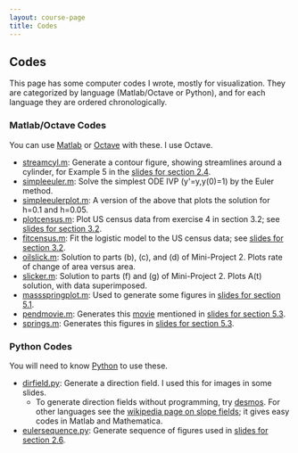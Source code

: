 ```yaml
---
layout: course-page
title: Codes
---
```


## Codes

This page has some computer codes I wrote, mostly for visualization.  They are categorized by language (Matlab/Octave or Python), and for each language they are ordered chronologically.

### Matlab/Octave Codes

You can use [Matlab](https://www.mathworks.com/products/matlab.html) or [Octave](https://www.gnu.org/software/octave/) with these.  I use Octave.

* [streamcyl.m](assets/codes/streamcyl.m): Generate a contour figure, showing streamlines around a cylinder, for Example 5 in the [slides for section 2.4](assets/slides/2-4.pdf).
* [simpleeuler.m](assets/codes/simpleeuler.m): Solve the simplest ODE IVP (y'=y,y(0)=1) by the Euler method.
* [simpleeulerplot.m](assets/codes/simpleeulerplot.m): A version of the above that plots the solution for h=0.1 and h=0.05.
* [plotcensus.m](assets/codes/plotcensus.m): Plot US census data from exercise 4 in section 3.2; see [slides for section 3.2](assets/slides/3-2.pdf).
* [fitcensus.m](assets/codes/fitcensus.m): Fit the logistic model to the US census data; see [slides for section 3.2](assets/slides/3-2.pdf).
* [oilslick.m](assets/codes/oilslick.m): Solution to parts (b), (c), and (d) of Mini-Project 2.  Plots rate of change of area versus area.
* [slicker.m](assets/codes/slicker.m): Solution to parts (f) and (g) of Mini-Project 2.  Plots A(t) solution, with data superimposed.
* [massspringplot.m](assets/codes/massspringplot.m): Used to generate some figures in [slides for section 5.1](assets/slides/5-1.pdf).
* [pendmovie.m](assets/codes/pendmovie.m): Generates this [movie](assets/codes/pendmovie.gif) mentioned in [slides for section 5.3](assets/slides/5-3.pdf).
* [springs.m](assets/codes/springs.m): Generates this figures in [slides for section 5.3](assets/slides/5-3.pdf).

### Python Codes

You will need to know [Python](https://www.python.org/) to use these.

* [dirfield.py](assets/codes/dirfield.py): Generate a direction field.  I used this for images in some slides.
    * To generate direction fields without programming, try [desmos](https://www.desmos.com/).  For other languages see the [wikipedia page on slope fields](https://en.wikipedia.org/wiki/Slope_field); it gives easy codes in Matlab and Mathematica.
* [eulersequence.py](assets/codes/eulersequence.py): Generate sequence of figures used in [slides for section 2.6](assets/slides/2-6.pdf).

